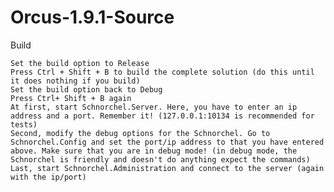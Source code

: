 # Orcus-1.9.1-Source

Build

    Set the build option to Release
    Press Ctrl + Shift + B to build the complete solution (do this until it does nothing if you build)
    Set the build option back to Debug
    Press Ctrl+ Shift + B again
    At first, start Schnorchel.Server. Here, you have to enter an ip address and a port. Remember it! (127.0.0.1:10134 is recommended for tests)
    Second, modify the debug options for the Schnorchel. Go to Schnorchel.Config and set the port/ip address to that you have entered above. Make sure that you are in debug mode! (in debug mode, the Schnorchel is friendly and doesn't do anything expect the commands)
    Last, start Schnorchel.Administration and connect to the server (again with the ip/port)
